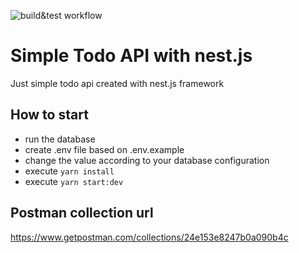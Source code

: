 ![build&test workflow](https://github.com/brilliantDjaka/simple-todo-api-with-nest/actions/workflows/main.yml/badge.svg)

# Simple Todo API with nest.js
Just simple todo api created with nest.js framework

## How to start
- run the database
- create .env file based on .env.example
- change the value according to your database configuration
- execute `yarn install`
- execute  `yarn start:dev`

## Postman collection url
https://www.getpostman.com/collections/24e153e8247b0a090b4c